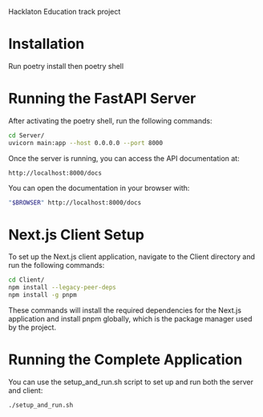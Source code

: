 Hacklaton Education track project


# Installation
Run poetry install
then poetry shell

# Running the FastAPI Server
After activating the poetry shell, run the following commands:
```bash
cd Server/
uvicorn main:app --host 0.0.0.0 --port 8000
```

Once the server is running, you can access the API documentation at:
```
http://localhost:8000/docs
```

You can open the documentation in your browser with:
```bash
"$BROWSER" http://localhost:8000/docs
```

# Next.js Client Setup
To set up the Next.js client application, navigate to the Client directory and run the following commands:

```bash
cd Client/
npm install --legacy-peer-deps
npm install -g pnpm
```

These commands will install the required dependencies for the Next.js application and install pnpm globally, which is the package manager used by the project.

# Running the Complete Application
You can use the setup_and_run.sh script to set up and run both the server and client:

```bash
./setup_and_run.sh
```

